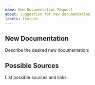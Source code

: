 ```yaml
---
name: New Documentation Request
about: Suggestion for new documentation
labels: feature
---
```


## New Documentation

Describe the desired new documentation:

## Possible Sources

List possible sources and links: 